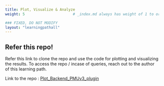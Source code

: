 ```yaml
---
title: Plot, Visualize & Analyze
weight: 5                      # _index.md always has weight of 1 to order correctly

### FIXED, DO NOT MODIFY
layout: "learningpathall"       
---
```


## Refer this repo! 

Refer this link to clone the repo and use the code for plotting and visualizing the results. To access the repo / incase of queries, reach out to the author of this learning path. 


Link to the repo : [Plot_Backend_PMUv3_plugin](https://github.com/GayathriNarayana19/Performance_Analysis_Backend/tree/main/PMUv3_Backend) 
